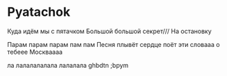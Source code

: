 # Pyatachok
Куда идём мы с пятачком
Большой большой секрет///
На остановку

Парам парам парам пам пам
Песня плывёт сердце поёт
эти словааа о тебеее Москваааа

ла лалалалалала
лалалала
ghbdtn ;bpym
